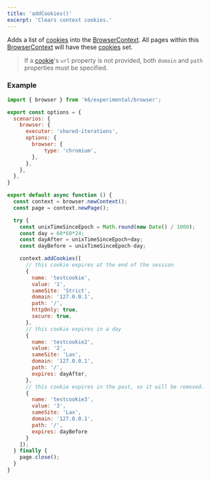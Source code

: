 ```yaml
---
title: 'addCookies()'
excerpt: 'Clears context cookies.'
---
```


Adds a list of [cookies](/javascript-api/k6-experimental/browser/browsercontext/cookie) into the [BrowserContext](/javascript-api/k6-experimental/browser/browsercontext/cookie). All pages within this [BrowserContext](/javascript-api/k6-experimental/browser/browsercontext/cookie) will have these [cookies](/javascript-api/k6-experimental/browser/browsercontext/cookie) set.

<Blockquote mod="info">

If a [cookie](/javascript-api/k6-experimental/browser/browsercontext/cookie)'s `url` property is not provided, both `domain` and `path` properties must be specified.

</Blockquote>


### Example

<CodeGroup labels={[]}>

```javascript
import { browser } from 'k6/experimental/browser';

export const options = {
  scenarios: {
    browser: {
      executor: 'shared-iterations',
      options: {
        browser: {
            type: 'chromium',
        },
      },
    },
  },
}

export default async function () {
  const context = browser.newContext();
  const page = context.newPage();

  try {
    const unixTimeSinceEpoch = Math.round(new Date() / 1000);
    const day = 60*60*24;
    const dayAfter = unixTimeSinceEpoch+day;
    const dayBefore = unixTimeSinceEpoch-day;

    context.addCookies([
      // this cookie expires at the end of the session
      {
        name: 'testcookie',
        value: '1',
        sameSite: 'Strict',
        domain: '127.0.0.1',
        path: '/',
        httpOnly: true,
        secure: true,
      },
      // this cookie expires in a day
      {
        name: 'testcookie2',
        value: '2',
        sameSite: 'Lax',
        domain: '127.0.0.1',
        path: '/',
        expires: dayAfter,
      },
      // this cookie expires in the past, so it will be removed.
      {
        name: 'testcookie3',
        value: '3',
        sameSite: 'Lax',
        domain: '127.0.0.1',
        path: '/',
        expires: dayBefore
      }
    ]);
  } finally {
    page.close();
  }
}
```

</CodeGroup>
